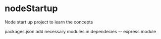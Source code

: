 # nodeStartup
Node start up project to learn the concepts

packages.json add necessary modules in dependecies
 -- express module
